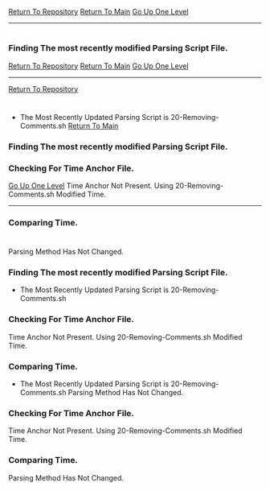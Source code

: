 [Return To Repository](https://github.com/DigitalWarrior/piholeparser/)
[Return To Main](https://github.com/DigitalWarrior/piholeparser/blob/master/RecentRunLogs/Mainlog.md)
[Go Up One Level](https://github.com/DigitalWarrior/piholeparser/blob/master/RecentRunLogs/TopLevelScripts/10-Running-Initial-Tasks.md)
____________________________________
# 
### Finding The most recently modified Parsing Script File.
[Return To Repository](https://github.com/DigitalWarrior/piholeparser/)
[Return To Main](https://github.com/DigitalWarrior/piholeparser/blob/master/RecentRunLogs/Mainlog.md)
[Go Up One Level](https://github.com/DigitalWarrior/piholeparser/blob/master/RecentRunLogs/TopLevelScripts/10-Running-Initial-Tasks.md)
____________________________________
[Return To Repository](https://github.com/DigitalWarrior/piholeparser/)
# 
* The Most Recently Updated Parsing Script is 20-Removing-Comments.sh
[Return To Main](https://github.com/DigitalWarrior/piholeparser/blob/master/RecentRunLogs/Mainlog.md)
### Finding The most recently modified Parsing Script File.
### Checking For Time Anchor File.
[Go Up One Level](https://github.com/DigitalWarrior/piholeparser/blob/master/RecentRunLogs/TopLevelScripts/10-Running-Initial-Tasks.md)
Time Anchor Not Present. Using 20-Removing-Comments.sh Modified Time.
____________________________________
### Comparing Time.
# 
Parsing Method Has Not Changed.
### Finding The most recently modified Parsing Script File.
* The Most Recently Updated Parsing Script is 20-Removing-Comments.sh
### Checking For Time Anchor File.
Time Anchor Not Present. Using 20-Removing-Comments.sh Modified Time.
### Comparing Time.
* The Most Recently Updated Parsing Script is 20-Removing-Comments.sh
Parsing Method Has Not Changed.
### Checking For Time Anchor File.
Time Anchor Not Present. Using 20-Removing-Comments.sh Modified Time.
### Comparing Time.
Parsing Method Has Not Changed.
